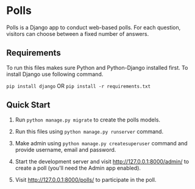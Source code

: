# Polls
Polls is a Django app to conduct web-based polls. For each question,
visitors can choose between a fixed number of answers.

## Requirements

To run this files makes sure Python and Python-Django installed first. To install Django use following command.

``pip install django`` OR  ``pip install -r requirements.txt``

## Quick Start

1. Run ``python manage.py migrate`` to create the polls models.

2. Run this files using ``python manage.py runserver`` command.

3. Make admin using ``python manage.py createsuperuser`` command and provide username, 
   email and password.

4. Start the development server and visit http://127.0.0.1:8000/admin/
   to create a poll (you'll need the Admin app enabled).

5. Visit http://127.0.0.1:8000/polls/ to participate in the poll.